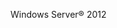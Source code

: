 <Token xmlns:xlink="http://www.w3.org/1999/xlink">Windows Server® 2012</Token>

<!--HONumber=Jan17_HO1-->


